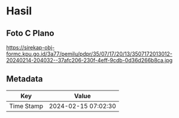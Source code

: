# Hasil

## Foto C Plano

https://sirekap-obj-formc.kpu.go.id/3a77/pemilu/pdpr/35/07/17/20/13/3507172013012-20240214-204032--37afc206-230f-4eff-9cdb-0d36d266b8ca.jpg


## Metadata

| Key        | Value               |
| ---------- | ------------------- |
| Time Stamp | 2024-02-15 07:02:30 |



